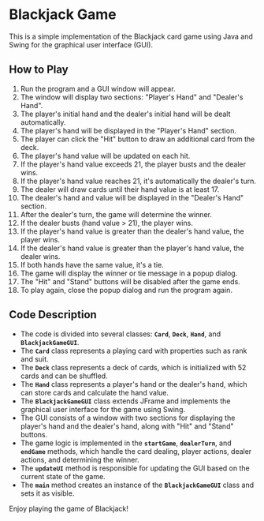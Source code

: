 # Blackjack Game
This is a simple implementation of the Blackjack card game using Java and Swing for the graphical user interface (GUI).

## How to Play
1. Run the program and a GUI window will appear.
2. The window will display two sections: "Player's Hand" and "Dealer's Hand".
3. The player's initial hand and the dealer's initial hand will be dealt automatically.
4. The player's hand will be displayed in the "Player's Hand" section.
5. The player can click the "Hit" button to draw an additional card from the deck.
6. The player's hand value will be updated on each hit.
7. If the player's hand value exceeds 21, the player busts and the dealer wins.
8. If the player's hand value reaches 21, it's automatically the dealer's turn.
9. The dealer will draw cards until their hand value is at least 17.
10. The dealer's hand and value will be displayed in the "Dealer's Hand" section.
11. After the dealer's turn, the game will determine the winner.
12. If the dealer busts (hand value > 21), the player wins.
13. If the player's hand value is greater than the dealer's hand value, the player wins.
14. If the dealer's hand value is greater than the player's hand value, the dealer wins.
15. If both hands have the same value, it's a tie.
16. The game will display the winner or tie message in a popup dialog.
17. The "Hit" and "Stand" buttons will be disabled after the game ends.
18. To play again, close the popup dialog and run the program again.

## Code Description
* The code is divided into several classes: **`Card`**, **`Deck`**, **`Hand`**, and **`BlackjackGameGUI`**.
* The **`Card`** class represents a playing card with properties such as rank and suit.
* The **`Deck`** class represents a deck of cards, which is initialized with 52 cards and can be shuffled.
* The **`Hand`** class represents a player's hand or the dealer's hand, which can store cards and calculate the hand value.
* The **`BlackjackGameGUI`** class extends JFrame and implements the graphical user interface for the game using Swing.
* The GUI consists of a window with two sections for displaying the player's hand and the dealer's hand, along with "Hit" and "Stand" buttons.
* The game logic is implemented in the **`startGame`**, **`dealerTurn`**, and **`endGame`** methods, which handle the card dealing, player actions, dealer actions, and determining the winner.
* The **`updateUI`** method is responsible for updating the GUI based on the current state of the game.
* The **`main`** method creates an instance of the **`BlackjackGameGUI`** class and sets it as visible.

Enjoy playing the game of Blackjack!
